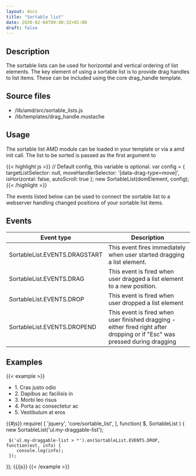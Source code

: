 ```yaml
---
layout: docs
title: "Sortable list"
date: 2020-02-04T09:40:32+01:00
draft: false
---
```


## Description

The sortable lists can be used for horizontal and vertical ordering of list elements. The key element of using a sortable list is to provide drag handles to list items. These can be included using the core drag_handle template.

## Source files

* /lib/amd/src/sortable_lists.js
* /lib/templates/drag_handle.mustache

## Usage

The sortable list AMD module can be loaded in your template or via a amd init call. The list to be sorted is passed as the first argument to

{{< highlight js >}}
// Default config, this variable is optional.
var config = {
    targetListSelector: null,
    moveHandlerSelector: '[data-drag-type=move]',
    isHorizontal: false,
    autoScroll: true
};
new SortableList(domElement, config);
{{< /highlight >}}

The events listed below can be used to connect the sortable list to a webserver handling changed positions of your sortable list items.

## Events

<table class="table">
  <thead>
    <tr>
      <th style="width: 150px;">Event type</th>
      <th>Description</th>
    </tr>
  </thead>
  <tbody>
    <tr>
      <td>SortableList.EVENTS.DRAGSTART</td>
      <td>This event fires immediately when user started dragging a list element.</td>
    </tr>
    <tr>
      <td>SortableList.EVENTS.DRAG</td>
      <td>This event is fired when user dragged a list element to a new position.</td>
    </tr>
    <tr>
      <td>SortableList.EVENTS.DROP</td>
      <td>This event is fired when user dropped a list element</td>
    </tr>
    <tr>
      <td>SortableList.EVENTS.DROPEND</td>
      <td>This event is fired when user finished dragging - either fired right after dropping or if "Esc" was pressed during dragging</td>
    </tr>
  </tbody>
</table>

## Examples

{{< example >}}
<ul class="list-group my-draggable-list">
    <li class="list-group-item">
        <span tabindex="0" role="button" aria-haspopup="true" data-drag-type="move" title="1. Cras justo odio">
            <i class="fa fa-arrows"></i>
        </span>
        1. Cras justo odio
    </li>
    <li class="list-group-item">
        <span tabindex="0" role="button" aria-haspopup="true" data-drag-type="move" title="2. Dapibus ac facilisis in">
            <i class="fa fa-arrows"></i>
        </span>
        2. Dapibus ac facilisis in
    </li>
    <li class="list-group-item">
        <span tabindex="0" role="button" aria-haspopup="true" data-drag-type="move" title="3. Morbi leo risus">
            <i class="fa fa-arrows"></i>
        </span>
        3. Morbi leo risus
    </li>
    <li class="list-group-item">
        <span tabindex="0" role="button" aria-haspopup="true" data-drag-type="move" title="4. Porta ac consectetur ac">
            <i class="fa fa-arrows"></i>
        </span>
        4. Porta ac consectetur ac
    </li>
    <li class="list-group-item">
        <span tabindex="0" role="button" aria-haspopup="true" data-drag-type="move" title="5. Vestibulum at eros">
            <i class="fa fa-arrows"></i>
        </span>
        5. Vestibulum at eros
    </li>
</ul>
{{#js}}
require(
[
    'jquery',
    'core/sortable_list',
],
function(
    $,
    SortableList
) {
     new SortableList('ul.my-draggable-list');

     $('ul.my-draggable-list > *').on(SortableList.EVENTS.DROP, function(evt, info) {
        console.log(info);
     });
});
{{/js}}
{{< /example >}}


